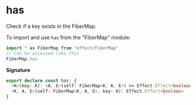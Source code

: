 # has

Check if a key exists in the FiberMap.

To import and use `has` from the "FiberMap" module:

```ts
import * as FiberMap from "effect/FiberMap"
// Can be accessed like this
FiberMap.has
```

**Signature**

```ts
export declare const has: {
  <K>(key: K): <A, E>(self: FiberMap<K, A, E>) => Effect.Effect<boolean>
  <K, A, E>(self: FiberMap<K, A, E>, key: K): Effect.Effect<boolean>
}
```
